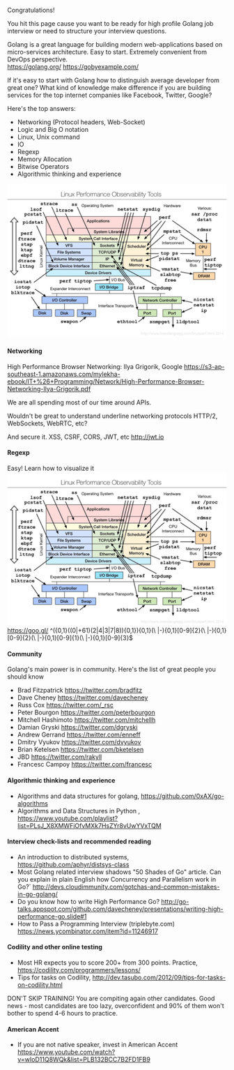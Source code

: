 Congratulations!

You hit this page cause you want to be ready for high profile Golang job interview or need to structure your interview questions.  

Golang is a great language for building modern web-applications based on micro-services architecture. Easy to start. Extremely convenient from DevOps perspective.  
https://golang.org/
https://gobyexample.com/

If it's easy to start with Golang how to distinguish average developer from great one? What kind of knowledge make difference if you are building services for the top internet companies like Facebook, Twitter, Google?

Here's the top answers:
   - Networking (Protocol headers, Web-Socket) 
   - Logic and Big O notation
   - Linux, Unix command
   - IO
   - Regexp
   - Memory Allocation
   - Bitwise Operators 
   - Algorithmic thinking and experience
   
![Linux Perfomance Tools](linux.jpg)


#### Networking 
High Performance Browser Networking: Ilya Grigorik, Google
https://s3-ap-southeast-1.amazonaws.com/mylekha-ebook/IT+%26+Programming/Network/High-Performance-Browser-Networking-Ilya-Grigorik.pdf

We are all spending most of our time around APIs.

Wouldn't be great to understand underline networking protocols HTTP/2, WebSockets, WebRTC, etc?

And secure it. XSS, CSRF, CORS, JWT, etc
http://jwt.io 

#### Regexp
Easy! Learn how to visualize it
![Regex](linux.jpg)
https://goo.gl/
^\({0,1}((0|\+61)(2|4|3|7|8)){0,1}\){0,1}(\ |-){0,1}[0-9]{2}(\ |-){0,1}[0-9]{2}(\ |-){0,1}[0-9]{1}(\ |-){0,1}[0-9]{3}$


#### Community 
Golang's main power is in community. Here's the list of great people you should know
* Brad Fitzpatrick https://twitter.com/bradfitz
* Dave Cheney https://twitter.com/davecheney
* Russ Cox https://twitter.com/_rsc
* Peter Bourgon https://twitter.com/peterbourgon
* Mitchell Hashimoto https://twitter.com/mitchellh
* Damian Gryski https://twitter.com/dgryski
* Andrew Gerrand https://twitter.com/enneff
* Dmitry Vyukov https://twitter.com/dvyukov
* Brian Ketelsen https://twitter.com/bketelsen
* JBD https://twitter.com/rakyll
* Francesc Campoy https://twitter.com/francesc

#### Algorithmic thinking and experience
* Algorithms and data structures for golang, https://github.com/0xAX/go-algorithms
* Algorithms and Data Structures in Python , https://www.youtube.com/playlist?list=PLsJ_X8XMWFjOfvMXk7HsZYr8vUwYVxTQM


#### Interview check-lists and recommended reading 
* An introduction to distributed systems, https://github.com/aphyr/distsys-class
* Most Golang related interview shadows "50 Shades of Go" article.
Can you explain in plain English how Concurrency and Parallelism work in Go?`
http://devs.cloudimmunity.com/gotchas-and-common-mistakes-in-go-golang/
* Do you know how to write High Performance Go?
http://go-talks.appspot.com/github.com/davecheney/presentations/writing-high-performance-go.slide#1
* How to Pass a Programming Interview (triplebyte.com)
https://news.ycombinator.com/item?id=11246917


#### Codility and other online testing 
* Most HR expects you to score 200+ from 300 points. Practice, https://codility.com/programmers/lessons/  
* Tips for tasks on Codility, http://dev.tasubo.com/2012/09/tips-for-tasks-on-codility.html

DON'T SKIP TRAINING! You are compiting again other candidates. Good news - most candidates are too lazy, overconfident and 90% of them won't bother to spend 4-6 hours to practice.

#### American Accent
* If you are not native speaker, invest in American Accent
https://www.youtube.com/watch?v=wIoD11Q8WQk&list=PLB132BCC7B2FD1FB9


